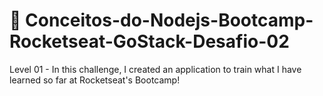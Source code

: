 # 🚀 Conceitos-do-Nodejs-Bootcamp-Rocketseat-GoStack-Desafio-02
Level 01 - In this challenge, I created an application to train what I have learned so far at Rocketseat's Bootcamp!

